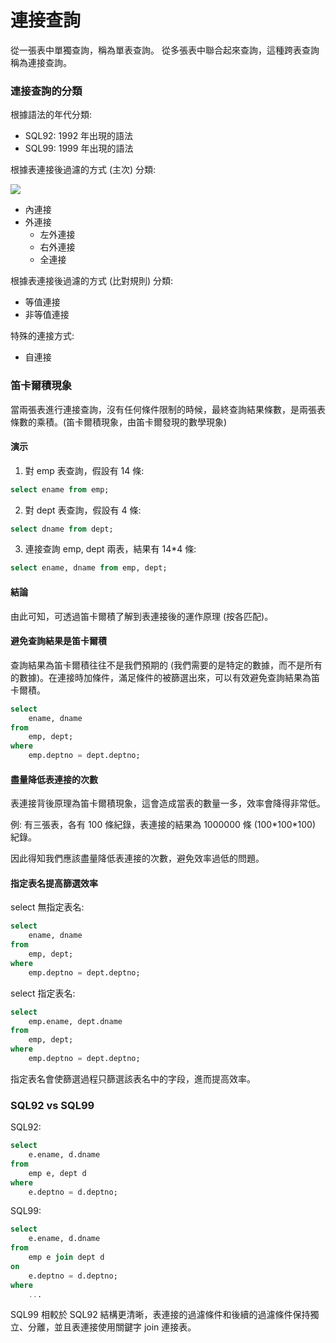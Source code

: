 # 連接查詢

從一張表中單獨查詢，稱為單表查詢。
從多張表中聯合起來查詢，這種跨表查詢稱為連接查詢。

### 連接查詢的分類

根據語法的年代分類:

- SQL92: 1992 年出現的語法
- SQL99: 1999 年出現的語法

根據表連接後過濾的方式 (主次) 分類:

![](https://www.ionos.com/digitalguide/fileadmin/DigitalGuide/Screenshots_2018/Outer-Join.jpg)


- 內連接
- 外連接
  - 左外連接
  - 右外連接
  - 全連接
  
根據表連接後過濾的方式 (比對規則) 分類:

- 等值連接
- 非等值連接

特殊的連接方式:
- 自連接

### 笛卡爾積現象

當兩張表進行連接查詢，沒有任何條件限制的時候，最終查詢結果條數，是兩張表條數的乘積。(笛卡爾積現象，由笛卡爾發現的數學現象)

#### 演示

1. 對 emp 表查詢，假設有 14 條:

```sql
select ename from emp;
```

2. 對 dept 表查詢，假設有 4 條:

```sql
select dname from dept;
```

3. 連接查詢 emp, dept 兩表，結果有 14*4 條:

```sql
select ename, dname from emp, dept;
```

#### 結論

由此可知，可透過笛卡爾積了解到表連接後的運作原理 (按各匹配)。

#### 避免查詢結果是笛卡爾積

查詢結果為笛卡爾積往往不是我們預期的 (我們需要的是特定的數據，而不是所有的數據)。在連接時加條件，滿足條件的被篩選出來，可以有效避免查詢結果為笛卡爾積。

```sql
select 
    ename, dname 
from 
    emp, dept;
where
    emp.deptno = dept.deptno;
```

#### 盡量降低表連接的次數

表連接背後原理為笛卡爾積現象，這會造成當表的數量一多，效率會降得非常低。

例: 有三張表，各有 100 條紀錄，表連接的結果為 1000000 條 (100\*100\*100) 紀錄。

因此得知我們應該盡量降低表連接的次數，避免效率過低的問題。

#### 指定表名提高篩選效率

select 無指定表名:

```sql
select 
    ename, dname 
from 
    emp, dept;
where
    emp.deptno = dept.deptno;
```

select 指定表名:

```sql
select 
    emp.ename, dept.dname 
from 
    emp, dept;
where
    emp.deptno = dept.deptno;
```

指定表名會使篩選過程只篩選該表名中的字段，進而提高效率。

### SQL92 vs SQL99

SQL92:

```sql
select 
    e.ename, d.dname
from 
    emp e, dept d
where
    e.deptno = d.deptno;
```

SQL99:

```sql
select 
    e.ename, d.dname
from 
    emp e join dept d
on
    e.deptno = d.deptno;
where 
    ...
```

SQL99 相較於 SQL92 結構更清晰，表連接的過濾條件和後續的過濾條件保持獨立、分離，並且表連接使用關鍵字 join 連接表。